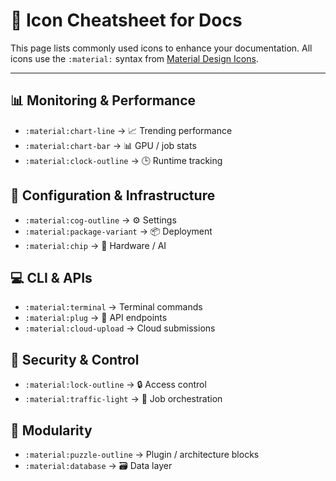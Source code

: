 # 🎨 Icon Cheatsheet for Docs

This page lists commonly used icons to enhance your documentation. All icons use the `:material:` syntax from [Material Design Icons](https://squidfunk.github.io/mkdocs-material/reference/icons/).

---

## 📊 Monitoring & Performance

- `:material:chart-line` → 📈 Trending performance  
- `:material:chart-bar` → 📊 GPU / job stats  
- `:material:clock-outline` → 🕒 Runtime tracking  

## 🔧 Configuration & Infrastructure

- `:material:cog-outline` → ⚙️ Settings  
- `:material:package-variant` → 📦 Deployment  
- `:material:chip` → 🧠 Hardware / AI  

## 💻 CLI & APIs

- `:material:terminal` → Terminal commands  
- `:material:plug` → 🔌 API endpoints  
- `:material:cloud-upload` → Cloud submissions  

## 🔐 Security & Control

- `:material:lock-outline` → 🔒 Access control  
- `:material:traffic-light` → 🚦 Job orchestration  

## 🧩 Modularity

- `:material:puzzle-outline` → Plugin / architecture blocks  
- `:material:database` → 🗃️ Data layer  


